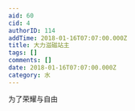 ```yaml
---
aid: 60
cid: 4
authorID: 114
addTime: 2018-01-16T07:07:00.000Z
title: 大力滋磁站主
tags: []
comments: []
date: 2018-01-16T07:07:00.000Z
category: 水
---
```


为了荣耀与自由
